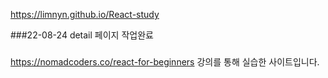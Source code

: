 https://limnyn.github.io/React-study


###22-08-24 detail 페이지 작업완료



###
https://nomadcoders.co/react-for-beginners 강의를 통해 실습한 사이트입니다.




